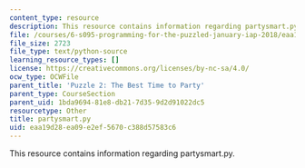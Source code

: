 ```yaml
---
content_type: resource
description: This resource contains information regarding partysmart.py.
file: /courses/6-s095-programming-for-the-puzzled-january-iap-2018/eaa19d28ea09e2ef5670c388d57583c6_partysmart.py
file_size: 2723
file_type: text/python-source
learning_resource_types: []
license: https://creativecommons.org/licenses/by-nc-sa/4.0/
ocw_type: OCWFile
parent_title: 'Puzzle 2: The Best Time to Party'
parent_type: CourseSection
parent_uid: 1bda9694-81e8-db21-7d35-9d2d91022dc5
resourcetype: Other
title: partysmart.py
uid: eaa19d28-ea09-e2ef-5670-c388d57583c6
---
```

This resource contains information regarding partysmart.py.